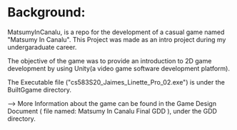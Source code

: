 # Background: 
  MatsumyInCanalu, is a repo for the development of a casual game named "Matsumy In Canalu". This Project was made as an intro project during my undergaraduate career.
  
  The objective of the game was to provide an introduction to 2D game development by using Unity(a video game software development platform).
  
  The Executable file ("cs583S20_Jaimes_Linette_Pro_02.exe") is under the BuiltGgame directory.

--> More Information about the game can be found in the Game Design Document ( file named: Matsumy In Canalu Final GDD ), under the GDD directory. 
